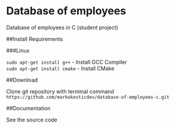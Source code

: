 # Database of employees

Database of employees in C (student project)

##Install Requirements

###Linux

`sudo apt-get install g++` - Install GCC Compiler  
`sudo apt-get install cmake` - Install CMake

##Download

Clone git repository with terminal command
`https://github.com/markokosticdev/database-of-employees-c.git`

##Documentation

See the source code 

